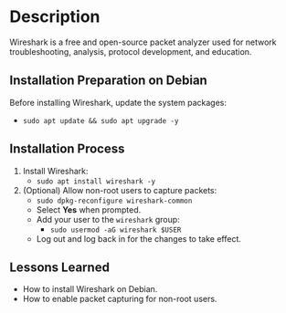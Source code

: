 # Description  
Wireshark is a free and open-source packet analyzer used for network troubleshooting, analysis, protocol development, and education.  

## Installation Preparation on Debian  

Before installing Wireshark, update the system packages:  
- `sudo apt update && sudo apt upgrade -y`  

## Installation Process  

1. Install Wireshark:  
   - `sudo apt install wireshark -y`  
2. (Optional) Allow non-root users to capture packets:  
   - `sudo dpkg-reconfigure wireshark-common`  
   - Select **Yes** when prompted.  
   - Add your user to the `wireshark` group:  
     - `sudo usermod -aG wireshark $USER`  
   - Log out and log back in for the changes to take effect.  

## Lessons Learned  
- How to install Wireshark on Debian.  
- How to enable packet capturing for non-root users.  
